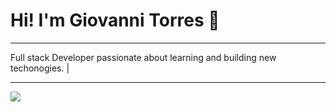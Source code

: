 
<h1>Hi! I'm Giovanni Torres 👋</h1>
<hr>
Full stack Developer passionate about learning and building new techonogies. | 







<hr>

<img src="[![Top Langs](https://github-readme-stats.vercel.app/api/top-langs/?username=Gtorres21)](https://github.com/Gtorres21/github-readme-stats)">



<!--
**Gtorres21/Gtorres21** is a ✨ _special_ ✨ repository because its `README.md` (this file) appears on your GitHub profile.

Here are some ideas to get you started:

- 🔭 I’m currently working on ...
- 🌱 I’m currently learning ...
- 👯 I’m looking to collaborate on ...
- 🤔 I’m looking for help with ...
- 💬 Ask me about ...
- 📫 How to reach me: ...
- 😄 Pronouns: ...
- ⚡ Fun fact: ...
-->
